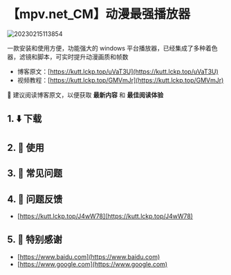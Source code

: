 # 【mpv.net_CM】动漫最强播放器

![20230215113854](https://image.lckp.top/LuckyPuppy514/image/raw/main/2023/2023-02-15/20230215113854.webp)

一款安装和使用方便，功能强大的 windows 平台播放器，已经集成了多种着色器，滤镜和脚本，可实时提升动漫画质和帧数<!--more-->

- 博客原文：[https://kutt.lckp.top/uVaT3U](https://kutt.lckp.top/uVaT3U)
- 视频教程：[https://kutt.lckp.top/GMVmJr](https://kutt.lckp.top/GMVmJr)

🌟 建议阅读博客原文，以便获取 **最新内容** 和 **最佳阅读体验**

## 1. ⬇️ 下载

## 2. 🧭 使用

## 3. 🫠 常见问题

## 4. 🤔 问题反馈

- [https://kutt.lckp.top/J4wW78](https://kutt.lckp.top/J4wW78)

## 5. 👏 特别感谢

- [https://www.baidu.com](https://www.baidu.com)
- [https://www.google.com](https://www.google.com)
